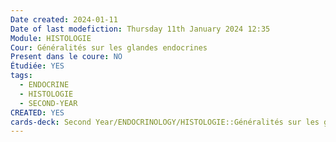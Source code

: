 ```yaml
---
Date created: 2024-01-11
Date of last modefiction: Thursday 11th January 2024 12:35
Module: HISTOLOGIE
Cour: Généralités sur les glandes endocrines
Present dans le coure: NO
Étudiée: YES
tags:
  - ENDOCRINE
  - HISTOLOGIE
  - SECOND-YEAR
CREATED: YES
cards-deck: Second Year/ENDOCRINOLOGY/HISTOLOGIE::Généralités sur les glandes endocrines
---
```

```toc
```


